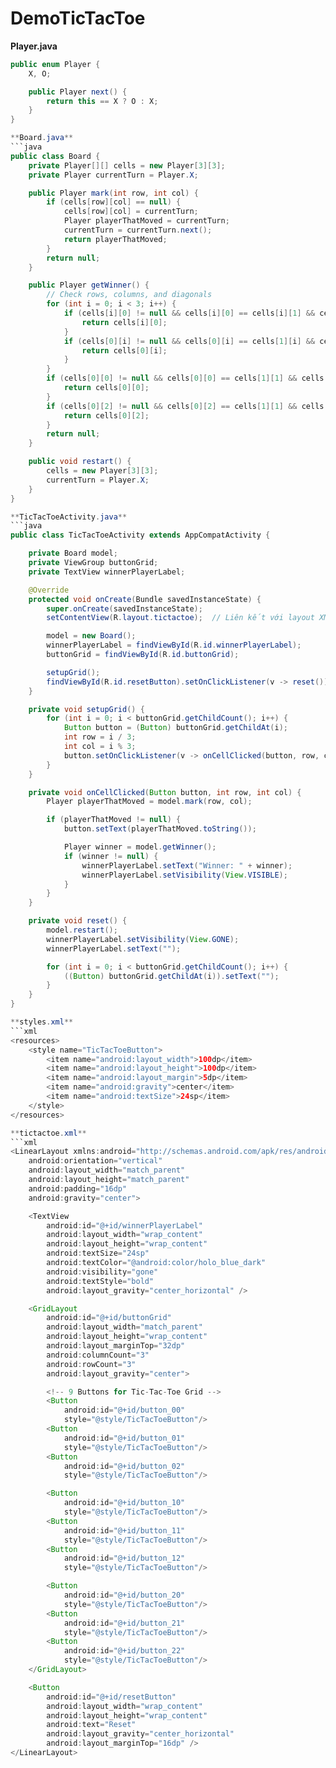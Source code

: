 # DemoTicTacToe
**Player.java**
```java
public enum Player {
    X, O;

    public Player next() {
        return this == X ? O : X;
    }
}

**Board.java**
```java
public class Board {
    private Player[][] cells = new Player[3][3];
    private Player currentTurn = Player.X;

    public Player mark(int row, int col) {
        if (cells[row][col] == null) {
            cells[row][col] = currentTurn;
            Player playerThatMoved = currentTurn;
            currentTurn = currentTurn.next();
            return playerThatMoved;
        }
        return null;
    }

    public Player getWinner() {
        // Check rows, columns, and diagonals
        for (int i = 0; i < 3; i++) {
            if (cells[i][0] != null && cells[i][0] == cells[i][1] && cells[i][1] == cells[i][2]) {
                return cells[i][0];
            }
            if (cells[0][i] != null && cells[0][i] == cells[1][i] && cells[1][i] == cells[2][i]) {
                return cells[0][i];
            }
        }
        if (cells[0][0] != null && cells[0][0] == cells[1][1] && cells[1][1] == cells[2][2]) {
            return cells[0][0];
        }
        if (cells[0][2] != null && cells[0][2] == cells[1][1] && cells[1][1] == cells[2][0]) {
            return cells[0][2];
        }
        return null;
    }

    public void restart() {
        cells = new Player[3][3];
        currentTurn = Player.X;
    }
}

**TicTacToeActivity.java**
```java
public class TicTacToeActivity extends AppCompatActivity {

    private Board model;
    private ViewGroup buttonGrid;
    private TextView winnerPlayerLabel;

    @Override
    protected void onCreate(Bundle savedInstanceState) {
        super.onCreate(savedInstanceState);
        setContentView(R.layout.tictactoe);  // Liên kết với layout XML

        model = new Board();
        winnerPlayerLabel = findViewById(R.id.winnerPlayerLabel);
        buttonGrid = findViewById(R.id.buttonGrid);

        setupGrid();
        findViewById(R.id.resetButton).setOnClickListener(v -> reset());
    }

    private void setupGrid() {
        for (int i = 0; i < buttonGrid.getChildCount(); i++) {
            Button button = (Button) buttonGrid.getChildAt(i);
            int row = i / 3;
            int col = i % 3;
            button.setOnClickListener(v -> onCellClicked(button, row, col));
        }
    }

    private void onCellClicked(Button button, int row, int col) {
        Player playerThatMoved = model.mark(row, col);

        if (playerThatMoved != null) {
            button.setText(playerThatMoved.toString());

            Player winner = model.getWinner();
            if (winner != null) {
                winnerPlayerLabel.setText("Winner: " + winner);
                winnerPlayerLabel.setVisibility(View.VISIBLE);
            }
        }
    }

    private void reset() {
        model.restart();
        winnerPlayerLabel.setVisibility(View.GONE);
        winnerPlayerLabel.setText("");

        for (int i = 0; i < buttonGrid.getChildCount(); i++) {
            ((Button) buttonGrid.getChildAt(i)).setText("");
        }
    }
}

**styles.xml**
```xml
<resources>
    <style name="TicTacToeButton">
        <item name="android:layout_width">100dp</item>
        <item name="android:layout_height">100dp</item>
        <item name="android:layout_margin">5dp</item>
        <item name="android:gravity">center</item>
        <item name="android:textSize">24sp</item>
    </style>
</resources>

**tictactoe.xml**
```xml
<LinearLayout xmlns:android="http://schemas.android.com/apk/res/android"
    android:orientation="vertical"
    android:layout_width="match_parent"
    android:layout_height="match_parent"
    android:padding="16dp"
    android:gravity="center">

    <TextView
        android:id="@+id/winnerPlayerLabel"
        android:layout_width="wrap_content"
        android:layout_height="wrap_content"
        android:textSize="24sp"
        android:textColor="@android:color/holo_blue_dark"
        android:visibility="gone"
        android:textStyle="bold"
        android:layout_gravity="center_horizontal" />

    <GridLayout
        android:id="@+id/buttonGrid"
        android:layout_width="match_parent"
        android:layout_height="wrap_content"
        android:layout_marginTop="32dp"
        android:columnCount="3"
        android:rowCount="3"
        android:layout_gravity="center">

        <!-- 9 Buttons for Tic-Tac-Toe Grid -->
        <Button
            android:id="@+id/button_00"
            style="@style/TicTacToeButton"/>
        <Button
            android:id="@+id/button_01"
            style="@style/TicTacToeButton"/>
        <Button
            android:id="@+id/button_02"
            style="@style/TicTacToeButton"/>

        <Button
            android:id="@+id/button_10"
            style="@style/TicTacToeButton"/>
        <Button
            android:id="@+id/button_11"
            style="@style/TicTacToeButton"/>
        <Button
            android:id="@+id/button_12"
            style="@style/TicTacToeButton"/>

        <Button
            android:id="@+id/button_20"
            style="@style/TicTacToeButton"/>
        <Button
            android:id="@+id/button_21"
            style="@style/TicTacToeButton"/>
        <Button
            android:id="@+id/button_22"
            style="@style/TicTacToeButton"/>
    </GridLayout>

    <Button
        android:id="@+id/resetButton"
        android:layout_width="wrap_content"
        android:layout_height="wrap_content"
        android:text="Reset"
        android:layout_gravity="center_horizontal"
        android:layout_marginTop="16dp" />
</LinearLayout>
